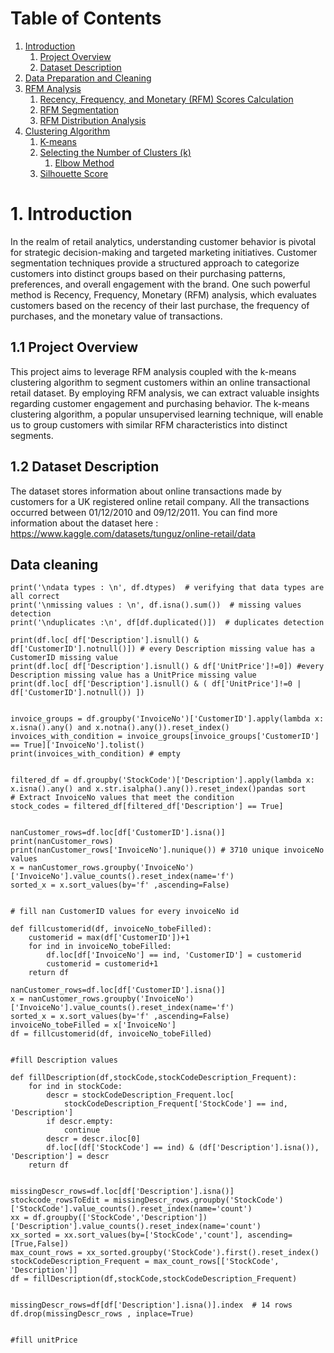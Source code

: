 # Table of Contents
1. [Introduction](#Introduction)
   1. [Project Overview](#project-overview)
   2. [Dataset Description](#dataset-description)
2. [Data Preparation and Cleaning](#data-cleaning)
3. [RFM Analysis](#rfm-analysis)
   1. [Recency, Frequency, and Monetary (RFM) Scores Calculation](#rfm-scores)
   2. [RFM Segmentation](#rfm-segmentation)
   3. [RFM Distribution Analysis](#rfm-distribution)
4. [Clustering Algorithm](#clustering-algorithm)
   1. [K-means](#k-means)
   2. [Selecting the Number of Clusters (k)](#number-of-clusters)
      1. [Elbow Method](#elbow-method)
   3. [Silhouette Score](#silhouette-score)




# 1. Introduction
In the realm of retail analytics, understanding customer behavior is pivotal for strategic decision-making and targeted marketing initiatives. Customer segmentation techniques provide a structured approach to categorize customers into distinct groups based on their purchasing patterns, preferences, and overall engagement with the brand. One such powerful method is Recency, Frequency, Monetary (RFM) analysis, which evaluates customers based on the recency of their last purchase, the frequency of purchases, and the monetary value of transactions.

## 1.1 Project Overview

This project aims to leverage RFM analysis coupled with the k-means clustering algorithm to segment customers within an online transactional retail dataset. By employing RFM analysis, we can extract valuable insights regarding customer engagement and purchasing behavior. The k-means clustering algorithm, a popular unsupervised learning technique, will enable us to group customers with similar RFM characteristics into distinct segments.


## 1.2 Dataset Description

The dataset stores information about online transactions made by customers for a UK registered online retail company. All the transactions occurred between 01/12/2010 and 09/12/2011. You can find more information about the dataset here : https://www.kaggle.com/datasets/tunguz/online-retail/data





## Data cleaning

```  
print('\ndata types : \n', df.dtypes)  # verifying that data types are all correct
print('\nmissing values : \n', df.isna().sum())  # missing values detection
print('\nduplicates :\n', df[df.duplicated()])  # duplicates detection

print(df.loc[ df['Description'].isnull() & df['CustomerID'].notnull()]) # every Description missing value has a CustomerID missing value
print(df.loc[ df['Description'].isnull() & df['UnitPrice']!=0]) #every Description missing value has a UnitPrice missing value
print(df.loc[ df['Description'].isnull() & ( df['UnitPrice']!=0 | df['CustomerID'].notnull()) ])


invoice_groups = df.groupby('InvoiceNo')['CustomerID'].apply(lambda x: x.isna().any() and x.notna().any()).reset_index()
invoices_with_condition = invoice_groups[invoice_groups['CustomerID'] == True]['InvoiceNo'].tolist()
print(invoices_with_condition) # empty


filtered_df = df.groupby('StockCode')['Description'].apply(lambda x: x.isna().any() and x.str.isalpha().any()).reset_index()pandas sort
# Extract InvoiceNo values that meet the condition
stock_codes = filtered_df[filtered_df['Description'] == True]


nanCustomer_rows=df.loc[df['CustomerID'].isna()]
print(nanCustomer_rows)
print(nanCustomer_rows['InvoiceNo'].nunique()) # 3710 unique invoiceNo values
x = nanCustomer_rows.groupby('InvoiceNo')['InvoiceNo'].value_counts().reset_index(name='f')
sorted_x = x.sort_values(by='f' ,ascending=False)


# fill nan CustomerID values for every invoiceNo id

def fillcustomerid(df, invoiceNo_tobeFilled):
    customerid = max(df['CustomerID'])+1
    for ind in invoiceNo_tobeFilled:
        df.loc[df['InvoiceNo'] == ind, 'CustomerID'] = customerid
        customerid = customerid+1
    return df

nanCustomer_rows=df.loc[df['CustomerID'].isna()]
x = nanCustomer_rows.groupby('InvoiceNo')['InvoiceNo'].value_counts().reset_index(name='f')
sorted_x = x.sort_values(by='f' ,ascending=False)
invoiceNo_tobeFilled = x['InvoiceNo']
df = fillcustomerid(df, invoiceNo_tobeFilled)


#fill Description values

def fillDescription(df,stockCode,stockCodeDescription_Frequent):
    for ind in stockCode:
        descr = stockCodeDescription_Frequent.loc[
            stockCodeDescription_Frequent['StockCode'] == ind, 'Description']
        if descr.empty:
            continue
        descr = descr.iloc[0]
        df.loc[(df['StockCode'] == ind) & (df['Description'].isna()), 'Description'] = descr
    return df


missingDescr_rows=df.loc[df['Description'].isna()]
stockcode_rowsToEdit = missingDescr_rows.groupby('StockCode')['StockCode'].value_counts().reset_index(name='count')
xx = df.groupby(['StockCode','Description'])['Description'].value_counts().reset_index(name='count')
xx_sorted = xx.sort_values(by=['StockCode','count'], ascending=[True,False])
max_count_rows = xx_sorted.groupby('StockCode').first().reset_index()
stockCodeDescription_Frequent = max_count_rows[['StockCode', 'Description']]
df = fillDescription(df,stockCode,stockCodeDescription_Frequent)


missingDescr_rows=df[df['Description'].isna()].index  # 14 rows
df.drop(missingDescr_rows , inplace=True)


#fill unitPrice

```




